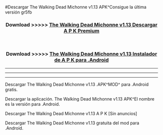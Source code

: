 #Descargar The Walking Dead Michonne v1.13 APK^Consigue la última versión gr5fb



<div align="center">
<h3>Download >>>>> <a href="https://es-sites.web.app/?es= The Walking Dead Michonne v1.13">The Walking Dead Michonne v1.13 Descargar A P K Premium</a></h3><br>

<h3>Download >>>>> <a href="https://es-sites.web.app/?es= The Walking Dead Michonne v1.13">The Walking Dead Michonne v1.13 Instalador de A P K para .Android</a></h3>
</div>


----------------------------------------------------------

----------------------------------------------------------

----------------------------------------------------------

Descargar The Walking Dead Michonne v1.13 .APK^MOD^ para .Android gratis.

Descargar la aplicación. The Walking Dead Michonne v1.13 APK^El nombre es la versión para .Android.

Descargar The Walking Dead Michonne v1.13 A P K [Sin anuncios]

Descargar The Walking Dead Michonne v1.13 gratuita del mod para .Android.